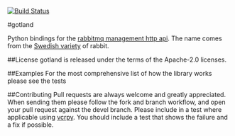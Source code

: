 [![Build Status](https://travis-ci.org/michaelrice/gotland.svg?branch=devel)](https://travis-ci.org/michaelrice/gotland)

#gotland

Python bindings for the [rabbitmq management http api](https://www.rabbitmq.com/management.html). The name comes from 
the [Swedish variety](http://en.wikipedia.org/wiki/Gotland_rabbit) of rabbit.


##License
gotland is released under the terms of the Apache-2.0 licenses.

##Examples
For the most comprehensive list of how the library works please see the tests

##Contributing
Pull requests are always welcome and greatly appreciated. When sending them please follow the fork and branch workflow, 
and open your pull request against the devel branch. Please include in a test where applicable using 
[vcrpy](https://pypi.python.org/pypi/vcrpy/). You should include a test that shows the failure and a fix if possible.